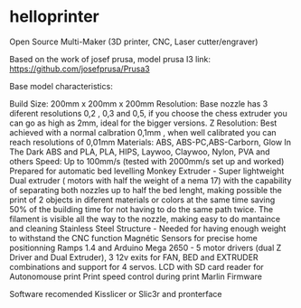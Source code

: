 helloprinter
============

Open Source Multi-Maker (3D printer, CNC, Laser cutter/engraver)

Based on the work of josef prusa, model prusa I3 link: https://github.com/josefprusa/Prusa3

Base model characteristics:

Build Size: 200mm x 200mm x 200mm
Resolution: Base nozzle has 3 diferent resolutions 0,2 , 0,3 and 0,5, if you choose the chess extruder you can go as high as 2mm, ideal for the bigger versions.
Z Resolution: Best achieved with a normal calbration 0,1mm , when well calibrated you can reach resolutions of 0,01mm
Materials: ABS, ABS-PC,ABS-Carborn, Glow In The Dark ABS and PLA, PLA, HIPS, Laywoo, Claywoo, Nylon, PVA and others
Speed: Up to 100mm/s (tested with 2000mm/s set up and worked)
Prepared for automatic bed levelling
Monkey Extruder - Super lightweight Dual extruder ( motors with half the weight of a nema 17) with the capability of separating both nozzles up to half the bed lenght, making possible the print of 2 objects in diferent materials or colors at the same time saving 50% of the building time for not having to do the same path twice.
The filament is visible all the way to the nozzle, making easy to do mantaince and cleaning
Stainless Steel Structure - Needed for having enough weight to withstand the CNC function
Magnétic Sensors for precise home positionning
Ramps 1.4 and Arduino Mega 2650 - 5 motor drivers (dual Z Driver and Dual Extruder), 3 12v exits for FAN, BED and EXTRUDER combinations and support for 4 servos.
LCD with SD card reader for Autonomouse print
Print speed control during print
Marlin Firmware


Software recomended
Kisslicer or Slic3r and pronterface
